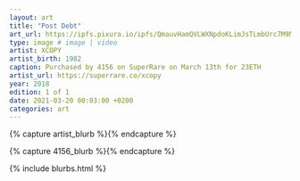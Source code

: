 ```yaml
---
layout: art
title: "Post Debt"
art_url: https://ipfs.pixura.io/ipfs/QmauvHamQVLWXNpdoKLimJsTLmbUrc7M9NewQz3g3R88qg
type: image # image | video
artist: XCOPY
artist_birth: 1982
caption: Purchased by 4156 on SuperRare on March 13th for 23ETH
artist_url: https://superrare.co/xcopy
year: 2018
edition: 1 of 1
date: 2021-03-20 00:03:00 +0200
categories: art
---
```



{% capture artist_blurb %}{% endcapture %}

{% capture 4156_blurb %}{% endcapture %}


{% include blurbs.html %}
		